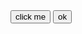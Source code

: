 <!DOCTYPE html>
<html>
<head>
	<title>javascript</title>
</head>
<body>
	<button onclick="myfunction(8,'red','btn')" id="btn">click me</button>
	<button onclick="myfunction(9,'yellow','btn2')" id="btn2">ok</button><br>
	<script type="text/javascript">
	var inc = 1;
		function myfunction(count,color,id){
			//debugger;
			console.log(inc);
				x=inc%count;
			    if(inc==count){
			    	inc = 0;
			    }
			    if(x==0){
				  document.getElementById(id).style.background=color;
			    }
			    else{
				document.getElementById(id).style.background='lightgrey';
			    }
            ++inc;
		}
</script>






   
</body>
</html>
